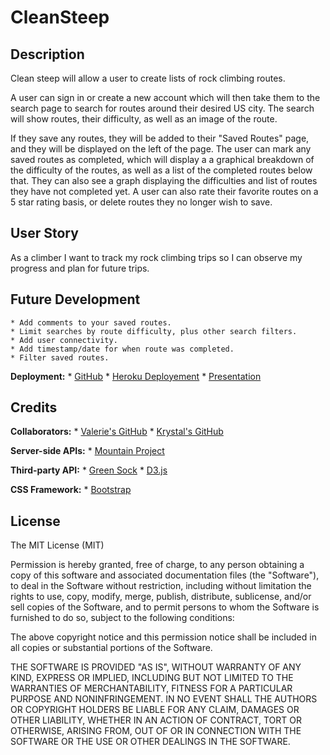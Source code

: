 # CleanSteep


## Description 

Clean steep will allow a user to create lists of rock climbing routes.

A user can sign in or create a new account which will then take them to the search page to search for routes around their desired US city. The search will show routes, their difficulty, as well as an image of the route.

If they save any routes, they will be added to their "Saved Routes" page, and they will be displayed on the left of the page. The user can mark any saved routes as completed, which will display a a graphical breakdown of the difficulty of the routes, as well as a list of the completed routes below that. They can also see a graph displaying the difficulties and list of routes they have not completed yet. A user can also rate their favorite routes on a 5 star rating basis, or delete routes they no longer wish to save.

## User Story 
As a climber I want to track my rock climbing trips so I can observe my progress and plan for future trips.


## Future Development 
    * Add comments to your saved routes.
    * Limit searches by route difficulty, plus other search filters.
    * Add user connectivity.
    * Add timestamp/date for when route was completed.
    * Filter saved routes.


__Deployment:__
    * [GitHub](https://github.com/kacox1251/CleanSteep)
    * [Heroku Deployement](https://glacial-bastion-79248.herokuapp.com/)
    * [Presentation](https://docs.google.com/presentation/d/1phsqZ_5OFFWGE9vTLAXzPY5h4vV6ndJjV3fFy8PE1vI/edit?usp=sharing)


## Credits

__Collaborators:__
    * [Valerie's GitHub](https://github.com/vsriley)
    * [Krystal's GitHub](https://github.com/kacox1251)

__Server-side APIs:__
    * [Mountain Project](https://www.mountainproject.com/data)

__Third-party API:__
    * [Green Sock](https://greensock.com/)
    * [D3.js](https://d3js.org/)

__CSS Framework:__
    * [Bootstrap](https://getbootstrap.com/)



## License

The MIT License (MIT)

Permission is hereby granted, free of charge, to any person obtaining a copy
of this software and associated documentation files (the "Software"), to deal
in the Software without restriction, including without limitation the rights
to use, copy, modify, merge, publish, distribute, sublicense, and/or sell
copies of the Software, and to permit persons to whom the Software is
furnished to do so, subject to the following conditions:

The above copyright notice and this permission notice shall be included in all
copies or substantial portions of the Software.

THE SOFTWARE IS PROVIDED "AS IS", WITHOUT WARRANTY OF ANY KIND, EXPRESS OR
IMPLIED, INCLUDING BUT NOT LIMITED TO THE WARRANTIES OF MERCHANTABILITY,
FITNESS FOR A PARTICULAR PURPOSE AND NONINFRINGEMENT. IN NO EVENT SHALL THE
AUTHORS OR COPYRIGHT HOLDERS BE LIABLE FOR ANY CLAIM, DAMAGES OR OTHER
LIABILITY, WHETHER IN AN ACTION OF CONTRACT, TORT OR OTHERWISE, ARISING FROM,
OUT OF OR IN CONNECTION WITH THE SOFTWARE OR THE USE OR OTHER DEALINGS IN THE
SOFTWARE.
